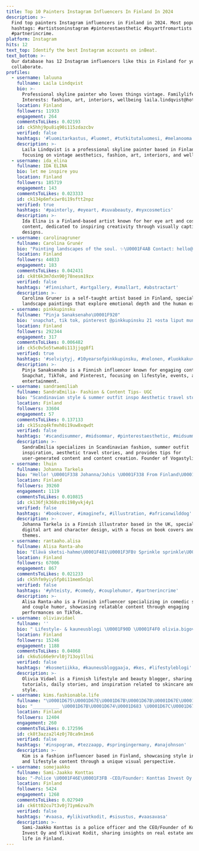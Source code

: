 ```yaml
---
title: Top 10 Painters Instagram Influencers In Finland In 2024
description: >-
  Find top painters Instagram influencers in Finland in 2024. Most popular
  hashtags: #artistsoninstagram #pinterestaesthetic #buyartfromartists
  #partnerincrime.
platform: Instagram
hits: 12
text_top: Identify the best Instagram accounts on inBeat.
text_bottom: >-
  Our database has 12 Instagram influencers like this in Finland for you to
  collaborate.
profiles:
  - username: laluuna
    fullname: Laila Lindqvist
    bio: >-
      Professional skyline painter who loves things vintage. Familylife in Hel.
      Interests: fashion, art, interiors, wellbeing laila.lindqvist@hotmail.com
    location: Finland
    followers: 11933
    engagement: 264
    commentsToLikes: 0.02193
    id: ck5hhj9pu8iq90i115zdazcbv
    verified: false
    hashtags: '#luomitarkastus, #luomet, #tutkitutaluomesi, #melanooma'
    description: >-
      Laila Lindqvist is a professional skyline painter based in Finland,
      focusing on vintage aesthetics, fashion, art, interiors, and wellbeing.
  - username: ida_elina
    fullname: IDA ELINA
    bio: let me inspire you
    location: Finland
    followers: 185719
    engagement: 143
    commentsToLikes: 0.023333
    id: ck134p6mfxiwr0i19sftt2npz
    verified: true
    hashtags: '#painterly, #eyeart, #suvabeauty, #nyxcosmetics'
    description: >-
      Ida Elina is a Finland-based artist known for her eye art and cosmetics
      content, dedicated to inspiring creativity through visually captivating
      designs.
  - username: carolinagruner
    fullname: Carolina Grunér
    bio: "Painting landscapes of the soul. ✨\U0001F4AB Contact: hello@carolinagruner.com \U0001F48C Worldwide shipping. \U0001F4E6 Self-taught. \U0001F338\U0001F52E Location: Finland. \U0001F495"
    location: Finland
    followers: 44833
    engagement: 183
    commentsToLikes: 0.042431
    id: ck8t6k3m7dxn90j78nesm19zx
    verified: false
    hashtags: '#finnishart, #artgallery, #smallart, #abstractart'
    description: >-
      Carolina Gruner is a self-taught artist based in Finland, specializing in
      landscape paintings that explore emotional depth and the human experience.
  - username: pinkkupinsku
    fullname: "Pinja Sanaksenaho\U0001F920"
    bio: 'snapchat, tik tok, pinterest @pinkkupinsku 21 ⬇️osta liput mun bileisiin⬇️'
    location: Finland
    followers: 292344
    engagement: 317
    commentsToLikes: 0.006482
    id: ck5c0v5o5twma0i113jjqg8f1
    verified: true
    hashtags: '#selviytyj, #10yearsofpinkkupinsku, #nelonen, #luokkakuva'
    description: >-
      Pinja Sanaksenaho is a Finnish influencer known for engaging content on
      Snapchat, TikTok, and Pinterest, focusing on lifestyle, events, and
      entertainment.
  - username: sandraemiliah
    fullname: SandraEmilia- Fashion & Content Tips- UGC
    bio: "Scandinavian style & summer outfit inspo Aesthetic travel stories UGC & content creation tips Founder @vogastyling \U0001F1EB\U0001F1EE\U0001F1F8\U0001F1EA"
    location: Finland
    followers: 33604
    engagement: 57
    commentsToLikes: 0.137133
    id: ck15szq4kfmvh0i19uw8xqwdt
    verified: false
    hashtags: '#scandisummer, #midsommar, #pinterestaesthetic, #midsummer'
    description: >-
      SandraEmilia specializes in Scandinavian fashion, summer outfit
      inspiration, aesthetic travel stories, and provides tips for
      user-generated content and content creation. Founder of Vogastyling.
  - username: lhuin
    fullname: Johanna Tarkela
    bio: "Hello! \U0001F338 Johanna/Johis \U0001F338 From Finland\U0001F1EB\U0001F1EE Living in the UK\U0001F1EC\U0001F1E7 \U0001F1EA\U0001F1FA \U0001F338 Photoshop CC+Cintiq Pro 24 \U0001F338 Rep by @lemonadeillustrationagency \U0001F338 Prints & more:"
    location: Finland
    followers: 39260
    engagement: 1119
    commentsToLikes: 0.010815
    id: ck136fjk368vz0i198yvkj4y1
    verified: false
    hashtags: '#bookcover, #imaginefx, #illustration, #africanwilddog'
    description: >-
      Johanna Tarkela is a Finnish illustrator based in the UK, specializing in
      digital art and character design, with a focus on book covers and wildlife
      themes.
  - username: rantaaho.alisa
    fullname: Alisa Ranta-aho
    bio: "Elävä sketsi-hahmo\U0001F481\U0001F3FB‍♀️ Sprinkle sprinkle\U0001F90C\U0001F3FC✨ Tiktok:alisarantaaho (+113K) ✉️ collabs.alisarantaaho@gmail.com @someayrityksille"
    location: Finland
    followers: 67006
    engagement: 867
    commentsToLikes: 0.021233
    id: ck5hfm9yiy5fp0i11mem5n1pl
    verified: false
    hashtags: '#yhteisty, #comedy, #couplehumor, #partnerincrime'
    description: >-
      Alisa Ranta-aho is a Finnish influencer specializing in comedic sketches
      and couple humor, showcasing relatable content through engaging
      performances on TikTok.
  - username: oliviavidael
    fullname: ''
    bio: "⁣⁣⁣⁣⁣⁣⁣⁣ Lifestyle- & kauneusblogi \U0001F90D⁣⁣ \U0001F4F0 olivia.bigovic@hotmail.com⁣⁣⁣ [tutoriaalit, arkiset höpöttelystoryt + inspo \U0001F485\U0001F3FB]"
    location: Finland
    followers: 15246
    engagement: 1188
    commentsToLikes: 0.04068
    id: ck6u5i66e9rvl0j713oy1llni
    verified: false
    hashtags: '#kosmetiikka, #kauneusbloggaaja, #kes, #lifestyleblogi'
    description: >-
      Olivia Vidael is a Finnish lifestyle and beauty blogger, sharing
      tutorials, daily stories, and inspiration related to skincare and personal
      style.
  - username: kims.fashionable.life
    fullname: "\U0001D675\U0001D67E\U0001D67B\U0001D67B\U0001D67E\U0001D686\U0001D674\U0001D681 \U0001D67E\U0001D675 \U0001D677\U0001D670\U0001D67F\U0001D67F\U0001D678\U0001D67D\U0001D674\U0001D682\U0001D682 ♡︎"
    bio: "__________ \U0001D67B\U0001D674\U0001D683 \U0001D67C\U0001D674 \U0001D682\U0001D677\U0001D67E\U0001D686 \U0001D688\U0001D67E\U0001D684 \U0001D683\U0001D677\U0001D674 \U0001D686\U0001D67E\U0001D681\U0001D67B\U0001D673 \U0001D683\U0001D677\U0001D681\U0001D67E\U0001D684\U0001D676\U0001D677 \U0001D67C\U0001D688 \U0001D674\U0001D688\U0001D674\U0001D682 _____________________________________ ☞︎ \U0001D684\U0001D682\U0001D674 \U0001D67C\U0001D688 \U0001D677\U0001D670\U0001D682\U0001D677\U0001D683\U0001D670\U0001D676 ☞︎ \U0001D67A\U0001D678\U0001D67C-\U0001D682\U0001D678\U0001D674\U0001D685\U0001D674\U0001D681\U0001D682@\U0001D677\U0001D67E\U0001D683\U0001D67C\U0001D670\U0001D678\U0001D67B.\U0001D673\U0001D674 ☞ ︎\U0001D671\U0001D67B\U0001D67E\U0001D676☟︎"
    location: Finland
    followers: 12404
    engagement: 260
    commentsToLikes: 0.172596
    id: ck8t3azza2l4z0j78ca9n1ms6
    verified: false
    hashtags: '#inspogram, #tezzaapp, #springingermany, #anajohnson'
    description: >-
      Kim is a fashion influencer based in Finland, showcasing style inspiration
      and lifestyle content through a unique visual perspective.
  - username: somejaakko
    fullname: Sami-Jaakko Konttas
    bio: "-Police \U0001F46E\U0001F3FB -CEO/Founder: Konttas Invest Oy / Ylikivat Kodit! \U0001F3E0 \U0001F4AA\U0001F3FBRÄÄKKI Family\U0001F4A5Alekoodi: somejaakko10\U0001F4A5"
    location: Finland
    followers: 5424
    engagement: 1268
    commentsToLikes: 0.027949
    id: ck6tt02cu7t3v0j71ym6zva7h
    verified: false
    hashtags: '#vaasa, #ylikivatkodit, #sisustus, #vaasavasa'
    description: >-
      Sami-Jaakko Konttas is a police officer and the CEO/Founder of Konttas
      Invest Oy and Ylikivat Kodit, sharing insights on real estate and family
      life in Finland.
---
```


